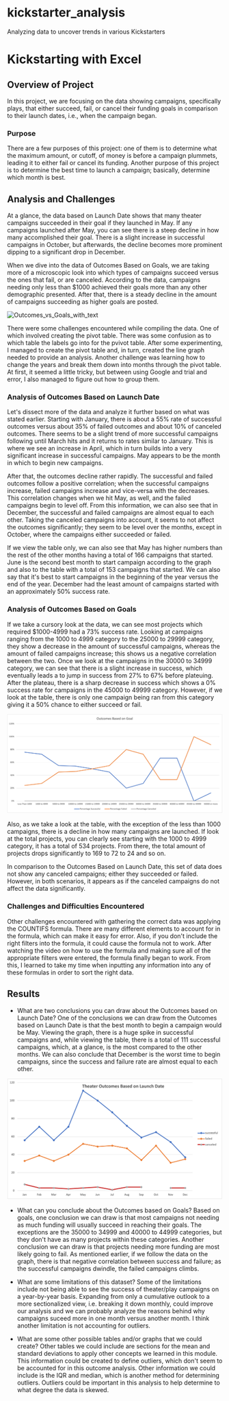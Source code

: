 # kickstarter_analysis
Analyzing data to uncover trends in various Kickstarters

# Kickstarting with Excel

## Overview of Project
In this project, we are focusing on the data showing campaigns, specifically plays, that either succeed, fail, or cancel their funding goals in comparison to their launch dates, i.e., when the campaign began.

### Purpose
There are a few purposes of this project: one of them is to determine what the maximum amount, or cutoff, of money is before a campaign plummets, leading it to either fail or cancel its funding. Another purpose of this project is to determine the best time to launch a campaign; basically, determine which month is best. 

## Analysis and Challenges
At a glance, the data based on Launch Date shows that many theater campaigns succeeded in their goal if they launched in May. If any campaigns launched after May, you can see there is a steep decline in how many accomplished their goal. There is a slight increase in successful campaigns in October, but afterwards, the decline becomes more prominent dipping to a significant drop in December. 

When we dive into the data of Outcomes Based on Goals, we are taking more of a microscopic look into which types of campaigns succeed versus the ones that fail, or are canceled. According to the data, campaigns needing only less than $1000 achieved their goals more than any other demographic presented. After that, there is a steady decline in the amount of campaigns succeeding as higher goals are posted.

![Outcomes_vs_Goals_with_text](https://user-images.githubusercontent.com/98721891/155868995-9290ff8c-ede3-4905-b2b7-76723359f31b.png)

There were some challenges encountered while compiling the data. One of which involved creating the pivot table. There was some confusion as to which table the labels go into for the pvivot table. After some experimenting, I managed to create the pivot table and, in turn, created the line graph needed to provide an analysis. Another challenge was learning how to change the years and break them down into months through the pivot table. At first, it seemed a little tricky, but between using Google and trial and error, I also managed to figure out how to group them.

### Analysis of Outcomes Based on Launch Date
Let's dissect more of the data and analyze it further based on what was stated earlier. Starting with January, there is about a 55% rate of successful outcomes versus about 35% of failed outcomes and about 10% of canceled outcomes. There seems to be a slight trend of more successful campaigns following until March hits and it returns to rates similar to January. This is where we see an increase in April, which in turn builds into a very significant increase in successful campaigns. May appears to be the month in which to begin new campaigns.

 After that, the outcomes decline rather rapidly. The successful and failed outcomes follow a positive correlation; when the successful campaigns increase, failed campaigns increase and vice-versa with the decreases. This correlation changes when we hit May, as well, and the failed campaigns begin to level off. From this information, we can also see that in December, the successful and failed campaigns are almost equal to each other. Taking the canceled campaigns into account, it seems to not affect the outcomes significantly; they seem to be level over the months, except in October, where the campaigns either succeeded or failed.

 If we view the table only, we can also see that May has higher numbers than the rest of the other months having a total of 166 campaigns that started. June is the second best month to start campaign according to the graph and also to the table with a total of 153 campaigns that started. We can also say that it's best to start campaigns in the beginning of the year versus the end of the year. December had the least amount of campaigns started with an approximately 50% success rate.

### Analysis of Outcomes Based on Goals
If we take a cursory look at the data, we can see most projects which required $1000-4999 had a 73% success rate. Looking at campaigns ranging from the 1000 to 4999 category to the 25000 to 29999 category, they show a decrease in the amount of successful campaigns, whereas the amount of failed campaigns increase; this shows us a negative correlation between the two. Once we look at the campaigns in the 30000 to 34999 category, we can see that there is a slight increase in success, which eventually leads a to jump in success from 27% to 67% before plateuing. After the plateau, there is a sharp decrease in success which shows a 0% success rate for campaigns in the 45000 to 49999 category. However, if we look at the table, there is only one campaign being ran from this category giving it a 50% chance to either succeed or fail.

![Outcomes_vs_Goals.png](https://github.com/csobent/kickstarter_analysis/blob/main/Resources/Outcomes_vs_Goals.png?raw=true)

Also, as we take a look at the table, with the exception of the less than 1000 campaigns, there is a decline in how many campaigns are launched. If look at the total projects, you can clearly see starting with the 1000 to 4999 category, it has a total of 534 projects. From there, the total amount of projects drops significantly to 169 to 72 to 24 and so on. 

In comparison to the Outcomes Based on Launch Date, this set of data does not show any canceled campaigns; either they succeeded or failed. However, in both scenarios, it appears as if the canceled campaigns do not affect the data significantly.

### Challenges and Difficulties Encountered
Other challenges encountered with gathering the correct data was applying the COUNTIFS formula. There are many different elements to account for in the formula, which can make it easy for error. Also, if you don't include the right filters into the formula, it could cause the formula not to work. After watching the video on how to use the formula and making sure all of the appropriate filters were entered, the formula finally began to work. From this, I learned to take my time when inputting any information into any of these formulas in order to sort the right data.

## Results

- What are two conclusions you can draw about the Outcomes based on Launch Date?
One of the conclusions we can draw from the Outcomes based on Launch Date is that the best month to begin a campaign would be May. Viewing the graph, there is a huge spike in successful campaigns and, while viewing the table, there is a total of 111 successful campaigns, which, at a glance, is the most compared to the other months. We can also conclude that December is the worst time to begin campaigns, since the success and failure rate are almost equal to each other. 

![Theater_Outcomes_vs_Launch.png](https://github.com/csobent/kickstarter_analysis/blob/main/Resources/Theater_Outcomes_vs_Launch.png?raw=true)

- What can you conclude about the Outcomes based on Goals?
Based on goals, one conclusion we can draw is that most campaigns not needing as much funding will usually succeed in reaching their goals. The exceptions are the 35000 to 34999 and 40000 to 44999 categories, but they don't have as many projects within these categories. Another conclusion we can draw is that projects needing more funding are most likely going to fail. As mentioned earlier, if we follow the data on the graph, there is that negative correlation between success and failure; as the successful campaigns dwindle, the failed campaigns climbs.

- What are some limitations of this dataset?
Some of the limitations include not being able to see the success of theater/play campaigns on a year-by-year basis. Expanding from only a cumulative outlook to a more sectionalized view, i.e. breaking it down monthly, could improve our analysis and we can probably analyze the reasons behind why campaigns suceed more in one month versus another month. I think another limitation is not accounting for outliers.
 
- What are some other possible tables and/or graphs that we could create?
Other tables we could include are sections for the mean and standard deviations to apply other concepts we learned in this module. This information could be created to define outliers, which don't seem to be accounted for in this outcome analysis. Other information we could include is the IQR and median, which is another method for determining outliers. Outliers could be important in this analysis to help determine to what degree the data is skewed.
